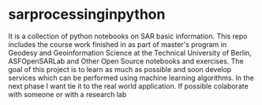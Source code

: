 # sarprocessinginpython
It is a collection of python notebooks on SAR basic information. This repo includes the course work finished in as part of master's program in Geodesy and Geoinformation Science at the Technical University of Berlin, ASFOpenSARLab and Other Open Source notebooks and exercises. The goal of this project is to learn as much as possible and soon develop services which can be performed using machine learning algorithms. In the next phase I want tie it to the real world application. If possible colaborate with someone or with a research lab

